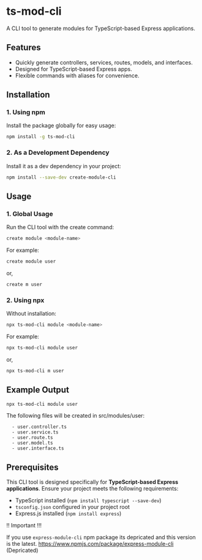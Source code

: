 # ts-mod-cli

A CLI tool to generate modules for TypeScript-based Express applications.

## Features

- Quickly generate controllers, services, routes, models, and interfaces.
- Designed for TypeScript-based Express apps.
- Flexible commands with aliases for convenience.

## Installation

### 1. Using npm

Install the package globally for easy usage:

```bash
npm install -g ts-mod-cli
```

### 2. As a Development Dependency

Install it as a dev dependency in your project:

```bash
npm install --save-dev create-module-cli
```

## Usage

### 1. Global Usage

Run the CLI tool with the create command:

```bash
create module <module-name>
```

For example:

```bash
create module user
```

or,

```bash
create m user
```

### 2. Using npx

Without installation:

```bash
npx ts-mod-cli module <module-name>
```

For example:

```bash
npx ts-mod-cli module user
```

or,

```bash
npx ts-mod-cli m user
```

## Example Output

```bash
npx ts-mod-cli module user
```

The following files will be created in src/modules/user:

      - user.controller.ts
      - user.service.ts
      - user.route.ts
      - user.model.ts
      - user.interface.ts

## Prerequisites

This CLI tool is designed specifically for **TypeScript-based Express applications**. Ensure your project meets the following requirements:

- TypeScript installed (`npm install typescript --save-dev`)
- `tsconfig.json` configured in your project root
- Express.js installed (`npm install express`)

!! Important !!!

If you use `express-module-cli` npm package its depricated and this version is the latest.
https://www.npmjs.com/package/express-module-cli (Depricated)
